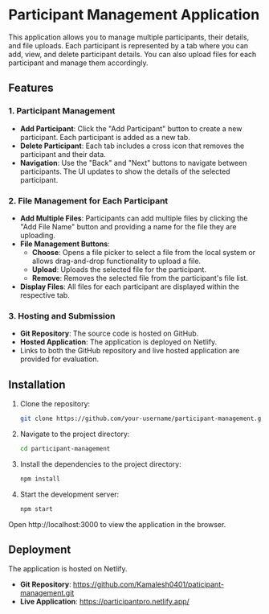 # Participant Management Application

This application allows you to manage multiple participants, their details, and file uploads. Each participant is represented by a tab where you can add, view, and delete participant details. You can also upload files for each participant and manage them accordingly.

## Features

### 1. Participant Management
- **Add Participant**: Click the "Add Participant" button to create a new participant. Each participant is added as a new tab.
- **Delete Participant**: Each tab includes a cross icon that removes the participant and their data.
- **Navigation**: Use the "Back" and "Next" buttons to navigate between participants. The UI updates to show the details of the selected participant.

### 2. File Management for Each Participant
- **Add Multiple Files**: Participants can add multiple files by clicking the "Add File Name" button and providing a name for the file they are uploading.
- **File Management Buttons**:
  - **Choose**: Opens a file picker to select a file from the local system or allows drag-and-drop functionality to upload a file.
  - **Upload**: Uploads the selected file for the participant.
  - **Remove**: Removes the selected file from the participant's file list.
- **Display Files**: All files for each participant are displayed within the respective tab.

### 3. Hosting and Submission
- **Git Repository**: The source code is hosted on GitHub.
- **Hosted Application**: The application is deployed on Netlify.
- Links to both the GitHub repository and live hosted application are provided for evaluation.

## Installation

1. Clone the repository:

   ```bash
   git clone https://github.com/your-username/participant-management.git

2. Navigate to the project directory:
 
   ```bash
   cd participant-management

3. Install the dependencies to the project directory:
 
   ```bash
   npm install

4. Start the development server:
 
   ```bash
   npm start
   

Open http://localhost:3000 to view the application in the browser.

## Deployment

The application is hosted on Netlify.
- **Git Repository**: https://github.com/Kamalesh0401/paticipant-management.git
- **Live Application**: https://participantpro.netlify.app/